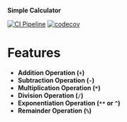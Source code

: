 **Simple Calculator**

[![CI Pipeline](https://github.com/amirhossein-emadi/simple-calculator-console-app/actions/workflows/ci.yml/badge.svg?branch=main)](https://github.com/amirhossein-emadi/simple-calculator-console-app/actions/workflows/ci.yml)
[![codecov](https://app.codecov.io/github/amirhossein-emadi/simple-calculator-console-app/branch/main/graph/badge.svg)](https://app.codecov.io/github/amirhossein-emadi/simple-calculator-console-app)

# Features

- **Addition Operation (`+`)**
- **Subtraction Operation (`-`)**
- **Multiplication Operation (`*`)**
- **Division Operation (`/`)**
- **Exponentiation Operation (`**` or `^`)**
- **Remainder Operation (`%`)**
